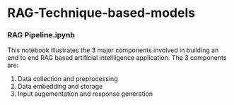 # RAG-Technique-based-models

### RAG Pipeline.ipynb

This notebook illustrates the 3 major components involved in building an end to end RAG based artificial intellligence application. The 3 components are:
1. Data collection and preprocessing
2. Data embedding and storage
3. Input augementation and response generation
